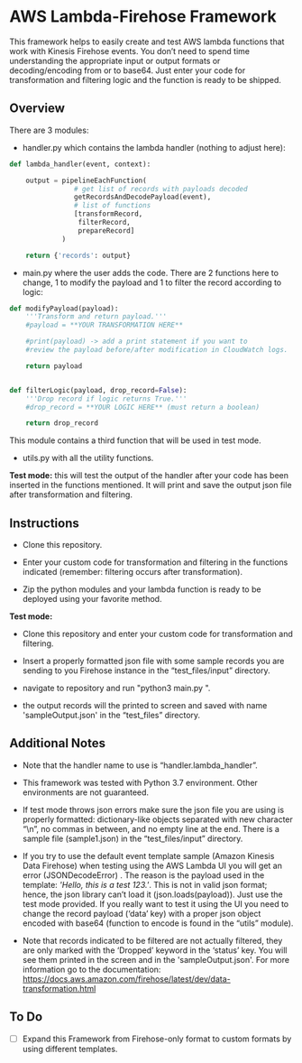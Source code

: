 # AWS Lambda-Firehose Framework

This framework helps to easily create and test AWS lambda functions that work with Kinesis Firehose events. You don’t need to spend time understanding the appropriate input or output formats or decoding/encoding from or to base64. Just enter your code for transformation and filtering logic and the function is ready to be shipped. 

## Overview

There are 3 modules:

- handler.py which contains the lambda handler (nothing to adjust here):
```python
def lambda_handler(event, context):

    output = pipelineEachFunction(
                # get list of records with payloads decoded
                getRecordsAndDecodePayload(event),
                # list of functions
                [transformRecord,
                 filterRecord,
                 prepareRecord]
             )

    return {'records': output}
```

- main.py where the user adds the code. There are 2 functions here to change, 1 to modify the payload and 1 to filter the record according to logic:
```python
def modifyPayload(payload):
    '''Transform and return payload.'''
    #payload = **YOUR TRANSFORMATION HERE**

    #print(payload) -> add a print statement if you want to
    #review the payload before/after modification in CloudWatch logs.

    return payload


def filterLogic(payload, drop_record=False):
    '''Drop record if logic returns True.'''
    #drop_record = **YOUR LOGIC HERE** (must return a boolean)

    return drop_record
```
This module contains a third function that will be used in test mode.

- utils.py with all the utility functions.

**Test mode:** this will test the output of the handler after your code has been inserted in the functions mentioned. It will print and save the output json file after transformation and filtering. 

## Instructions

- Clone this repository.

- Enter your custom code for transformation and filtering in the functions indicated (remember: filtering occurs after transformation).

- Zip the python modules and your lambda function is ready to be deployed using your favorite method.

**Test mode:**

- Clone this repository and enter your custom code for transformation and filtering.

- Insert a properly formatted json file with some sample records you are sending to you Firehose instance in the “test_files/input” directory.

- navigate to repository and run "python3 main.py <sample json file name>".

- the output records will the printed to screen and saved with name 'sampleOutput.json' in the “test_files” directory. 
 
## Additional Notes

- Note that the handler name to use is “handler.lambda_handler”.

- This framework was tested with Python 3.7 environment. Other environments are not guaranteed.

- If test mode throws json errors make sure the json file you are using is properly formatted: dictionary-like objects separated with new character “\n”, no commas in between, and no empty line at the end. There is a sample file (sample1.json) in the “test_files/input” directory.

- If you try to use the default event template sample (Amazon Kinesis Data Firehose) when testing using the AWS Lambda UI you will get an error (JSONDecodeError) . The reason is the payload used in the template: *'Hello, this is a test 123.'*. This is not in valid json format; hence, the json library can’t load it (json.loads(payload)). Just use the test mode provided. If you really want to test it using the UI you need to change the record payload (‘data’ key) with a proper json object encoded with base64 (function to encode is found in the “utils” module).

- Note that records indicated to be filtered are not actually filtered, they are only marked with the ‘Dropped’ keyword in the ‘status’ key. You will see them printed in the screen and in the 'sampleOutput.json'. For more information go to the documentation: https://docs.aws.amazon.com/firehose/latest/dev/data-transformation.html

## To Do

- [ ] Expand this Framework from Firehose-only format to custom formats by using different templates. 
